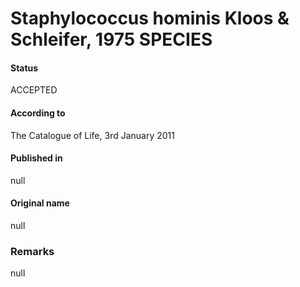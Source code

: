 # Staphylococcus hominis Kloos & Schleifer, 1975 SPECIES

#### Status
ACCEPTED

#### According to
The Catalogue of Life, 3rd January 2011

#### Published in
null

#### Original name
null

### Remarks
null